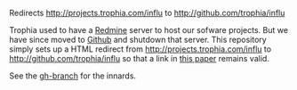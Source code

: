 Redirects http://projects.trophia.com/influ to http://github.com/trophia/influ

Trophia used to have a [Redmine](http://www.redmine.org/) server to host our sofware projects. But we have since moved to [Github](https://github.com/trophia) and shutdown that server. This repository simply sets up a HTML redirect from http://projects.trophia.com/influ to http://github.com/trophia/influ so that a link in [this paper](http://icesjms.oxfordjournals.org/cgi/reprint/fsr174?%0Aijkey=zZGx3RoK1zkxhaL&keytype=ref) remains valid. 

See the [gh-branch](https://github.com/trophia/projects/tree/gh-pages) for the innards.
